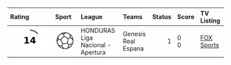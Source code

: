 | Rating                                                                                                                                 | Sport                                                                                                        | League                               | Teams                  |   Status | Score   | TV Listing                                                 |
|:---------------------------------------------------------------------------------------------------------------------------------------|:-------------------------------------------------------------------------------------------------------------|:-------------------------------------|:-----------------------|---------:|:--------|:-----------------------------------------------------------|
| <img src="https://raw.githubusercontent.com/BlakeDuncan25/Donut-SVG-Ratings/bac4e4a278175106499642192132b1786a9aec38/14.svg" alt="14"> | <img src="https://raw.githubusercontent.com/BlakeDuncan25/Donut-SVG-Ratings/master/soccer.png" alt="Soccer"> | HONDURAS<br>Liga Nacional - Apertura | Genesis<br>Real Espana |        1 | 0<br>0  | <a href="https://www.foxsports.com/replays">FOX Sports</a> |